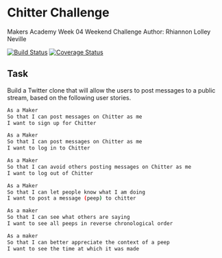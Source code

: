 Chitter Challenge
=================

Makers Academy Week 04 Weekend Challenge
Author: Rhiannon Lolley Neville

[![Build Status](https://travis-ci.org/rhiannonruth/chitter-challenge.svg?branch=master)](https://travis-ci.org/rhiannonruth/chitter-challenge)
[![Coverage Status](https://coveralls.io/repos/github/rhiannonruth/chitter-challenge/badge.svg?branch=master)](https://coveralls.io/github/rhiannonruth/chitter-challenge?branch=master)

Task
-------

Build a Twitter clone that will allow the users to post messages to a public stream, based on the following user stories.

```sh
As a Maker
So that I can post messages on Chitter as me
I want to sign up for Chitter

As a Maker
So that I can post messages on Chitter as me
I want to log in to Chitter

As a Maker
So that I can avoid others posting messages on Chitter as me
I want to log out of Chitter

As a Maker
So that I can let people know what I am doing  
I want to post a message (peep) to chitter

As a maker
So that I can see what others are saying  
I want to see all peeps in reverse chronological order

As a maker
So that I can better appreciate the context of a peep
I want to see the time at which it was made
```
